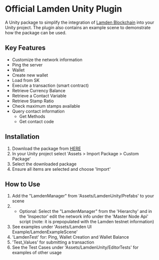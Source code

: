 # Official Lamden Unity Plugin
A Unity package to simplify the integration of [Lamden Blockchain](https://lamden.io/) into your Unity project. The plugin also contains an example scene to demonstrate how the package can be used.

## Key Features
* Customize the network information
* Ping the server
* Wallet
* Create new wallet
* Load from SK
* Execute a transaction (smart contract)
* Retrieve Currency Balance
* Retrieve a Contact Variable
* Retrieve Stamp Ratio
* Check maximum stamps available
* Query contact information
  * Get Methods
  * Get contact code

## Installation

1. Download the package from [HERE](https://github.com/Lamden/lamden-unity-csharp/releases/latest)
1.  In your Unity project select 'Assets > Import Package > Custom Package'
1. Select the downloaded package
1. Ensure all items are selected and choose 'Import'

## How to Use

1. Add the "LamdenManager" from 'Assets/LamdenUnity/Prefabs' to your scene
1. * Optional: Select the "LamdenManager" from the 'Hierarchy' and in the 'Inspector' edit the network info under the 'Master Node Api' script (note: it is prepopulated with the Lamden testnet information)
1. See examples under 'Assets/Lamden UI Example/LamdenExampleScene'
  1. 'LamdenTest' for: Ping, Wallet Creation and Wallet Balance
  1. 'Test_Values' for submitting a transaction
1. See the Test Cases under 'Assets/LamdenUnity/EditorTests' for examples of other usage
